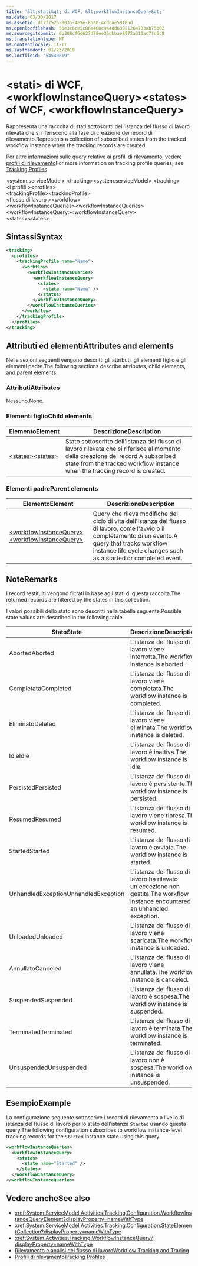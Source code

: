 ```yaml
---
title: '&lt;stati&gt; di WCF, &lt;workflowInstanceQuery&gt;'
ms.date: 03/30/2017
ms.assetid: d17f7525-8035-4e9e-85a0-4cddae59f85d
ms.openlocfilehash: 56e3c6ce5c86e468c9a4dd63021264703ab75b02
ms.sourcegitcommit: 6b308cf6d627d78ee36dbbae8972a310ac7fd6c8
ms.translationtype: MT
ms.contentlocale: it-IT
ms.lasthandoff: 01/23/2019
ms.locfileid: "54540819"
---
```

# <a name="ltstatesgt-of-wcf-ltworkflowinstancequerygt"></a><span data-ttu-id="d9f25-102">&lt;stati&gt; di WCF, &lt;workflowInstanceQuery&gt;</span><span class="sxs-lookup"><span data-stu-id="d9f25-102">&lt;states&gt; of WCF, &lt;workflowInstanceQuery&gt;</span></span>

<span data-ttu-id="d9f25-103">Rappresenta una raccolta di stati sottoscritti dell'istanza del flusso di lavoro rilevata che si riferiscono alla fase di creazione dei record di rilevamento.</span><span class="sxs-lookup"><span data-stu-id="d9f25-103">Represents a collection of subscribed states from the tracked workflow instance when the tracking records are created.</span></span>  
  
<span data-ttu-id="d9f25-104">Per altre informazioni sulle query relative ai profili di rilevamento, vedere [profili di rilevamento](../../../../../docs/framework/windows-workflow-foundation/tracking-profiles.md)</span><span class="sxs-lookup"><span data-stu-id="d9f25-104">For more information on tracking profile queries, see [Tracking Profiles](../../../../../docs/framework/windows-workflow-foundation/tracking-profiles.md)</span></span>  
  
<span data-ttu-id="d9f25-105">\<system.serviceModel> \<tracking></span><span class="sxs-lookup"><span data-stu-id="d9f25-105">\<system.serviceModel> \<tracking></span></span>  
<span data-ttu-id="d9f25-106">\<i profili ></span><span class="sxs-lookup"><span data-stu-id="d9f25-106">\<profiles></span></span>  
<span data-ttu-id="d9f25-107">\<trackingProfile></span><span class="sxs-lookup"><span data-stu-id="d9f25-107">\<trackingProfile></span></span>  
<span data-ttu-id="d9f25-108">\<flusso di lavoro ></span><span class="sxs-lookup"><span data-stu-id="d9f25-108">\<workflow></span></span>  
<span data-ttu-id="d9f25-109">\<workflowInstanceQueries></span><span class="sxs-lookup"><span data-stu-id="d9f25-109">\<workflowInstanceQueries></span></span>  
<span data-ttu-id="d9f25-110">\<workflowInstanceQuery></span><span class="sxs-lookup"><span data-stu-id="d9f25-110">\<workflowInstanceQuery></span></span>  
<span data-ttu-id="d9f25-111">\<states></span><span class="sxs-lookup"><span data-stu-id="d9f25-111">\<states></span></span>  
  
## <a name="syntax"></a><span data-ttu-id="d9f25-112">Sintassi</span><span class="sxs-lookup"><span data-stu-id="d9f25-112">Syntax</span></span>  
  
```xml  
<tracking>
  <profiles>
    <trackingProfile name="Name">
      <workflow>
        <workflowInstanceQueries>
          <workflowInstanceQuery>
            <states>
              <state name="Name" />
            </states>
          </workflowInstanceQuery>
        </workflowInstanceQueries>
      </workflow>
    </trackingProfile>
  </profiles>
</tracking>
```  
  
## <a name="attributes-and-elements"></a><span data-ttu-id="d9f25-113">Attributi ed elementi</span><span class="sxs-lookup"><span data-stu-id="d9f25-113">Attributes and elements</span></span>

<span data-ttu-id="d9f25-114">Nelle sezioni seguenti vengono descritti gli attributi, gli elementi figlio e gli elementi padre.</span><span class="sxs-lookup"><span data-stu-id="d9f25-114">The following sections describe attributes, child elements, and parent elements.</span></span>  
  
### <a name="attributes"></a><span data-ttu-id="d9f25-115">Attributi</span><span class="sxs-lookup"><span data-stu-id="d9f25-115">Attributes</span></span>  

<span data-ttu-id="d9f25-116">Nessuno.</span><span class="sxs-lookup"><span data-stu-id="d9f25-116">None.</span></span>  
  
### <a name="child-elements"></a><span data-ttu-id="d9f25-117">Elementi figlio</span><span class="sxs-lookup"><span data-stu-id="d9f25-117">Child elements</span></span>
  
|<span data-ttu-id="d9f25-118">Elemento</span><span class="sxs-lookup"><span data-stu-id="d9f25-118">Element</span></span>|<span data-ttu-id="d9f25-119">Descrizione</span><span class="sxs-lookup"><span data-stu-id="d9f25-119">Description</span></span>|  
|-------------|-----------------|  
|[<span data-ttu-id="d9f25-120">\<states></span><span class="sxs-lookup"><span data-stu-id="d9f25-120">\<states></span></span>](state-of-wcf-workflowinstancequery.md)|<span data-ttu-id="d9f25-121">Stato sottoscritto dell'istanza del flusso di lavoro rilevata che si riferisce al momento della creazione del record.</span><span class="sxs-lookup"><span data-stu-id="d9f25-121">A subscribed state from the tracked workflow instance when the tracking record is created.</span></span>|  
  
### <a name="parent-elements"></a><span data-ttu-id="d9f25-122">Elementi padre</span><span class="sxs-lookup"><span data-stu-id="d9f25-122">Parent elements</span></span>  
  
|<span data-ttu-id="d9f25-123">Elemento</span><span class="sxs-lookup"><span data-stu-id="d9f25-123">Element</span></span>|<span data-ttu-id="d9f25-124">Descrizione</span><span class="sxs-lookup"><span data-stu-id="d9f25-124">Description</span></span>|  
|-------------|-----------------|  
|[<span data-ttu-id="d9f25-125">\<workflowInstanceQuery></span><span class="sxs-lookup"><span data-stu-id="d9f25-125">\<workflowInstanceQuery></span></span>](../../../../../docs/framework/configure-apps/file-schema/windows-workflow-foundation/workflowinstancequery.md)|<span data-ttu-id="d9f25-126">Query che rileva modifiche del ciclo di vita dell'istanza del flusso di lavoro, come l'avvio o il completamento di un evento.</span><span class="sxs-lookup"><span data-stu-id="d9f25-126">A query that tracks workflow instance life cycle changes such as a started or completed event.</span></span>|  
  
## <a name="remarks"></a><span data-ttu-id="d9f25-127">Note</span><span class="sxs-lookup"><span data-stu-id="d9f25-127">Remarks</span></span>

<span data-ttu-id="d9f25-128">I record restituiti vengono filtrati in base agli stati di questa raccolta.</span><span class="sxs-lookup"><span data-stu-id="d9f25-128">The returned records are filtered by the states in this collection.</span></span>  
  
<span data-ttu-id="d9f25-129">I valori possibili dello stato sono descritti nella tabella seguente.</span><span class="sxs-lookup"><span data-stu-id="d9f25-129">Possible state values are described in the following table.</span></span>  
  
|<span data-ttu-id="d9f25-130">Stato</span><span class="sxs-lookup"><span data-stu-id="d9f25-130">State</span></span>|<span data-ttu-id="d9f25-131">Descrizione</span><span class="sxs-lookup"><span data-stu-id="d9f25-131">Description</span></span>|  
|-----------|-----------------|  
|<span data-ttu-id="d9f25-132">Aborted</span><span class="sxs-lookup"><span data-stu-id="d9f25-132">Aborted</span></span>|<span data-ttu-id="d9f25-133">L'istanza del flusso di lavoro viene interrotta.</span><span class="sxs-lookup"><span data-stu-id="d9f25-133">The workflow instance is aborted.</span></span>|  
|<span data-ttu-id="d9f25-134">Completata</span><span class="sxs-lookup"><span data-stu-id="d9f25-134">Completed</span></span>|<span data-ttu-id="d9f25-135">L'istanza del flusso di lavoro viene completata.</span><span class="sxs-lookup"><span data-stu-id="d9f25-135">The workflow instance is completed.</span></span>|  
|<span data-ttu-id="d9f25-136">Eliminato</span><span class="sxs-lookup"><span data-stu-id="d9f25-136">Deleted</span></span>|<span data-ttu-id="d9f25-137">L'istanza del flusso di lavoro viene eliminata.</span><span class="sxs-lookup"><span data-stu-id="d9f25-137">The workflow instance is deleted.</span></span>|  
|<span data-ttu-id="d9f25-138">Idle</span><span class="sxs-lookup"><span data-stu-id="d9f25-138">Idle</span></span>|<span data-ttu-id="d9f25-139">L'istanza del flusso di lavoro è inattiva.</span><span class="sxs-lookup"><span data-stu-id="d9f25-139">The workflow instance is idle.</span></span>|  
|<span data-ttu-id="d9f25-140">Persisted</span><span class="sxs-lookup"><span data-stu-id="d9f25-140">Persisted</span></span>|<span data-ttu-id="d9f25-141">L'istanza del flusso di lavoro è persistente.</span><span class="sxs-lookup"><span data-stu-id="d9f25-141">The workflow instance is persisted.</span></span>|  
|<span data-ttu-id="d9f25-142">Resumed</span><span class="sxs-lookup"><span data-stu-id="d9f25-142">Resumed</span></span>|<span data-ttu-id="d9f25-143">L'istanza del flusso di lavoro viene ripresa.</span><span class="sxs-lookup"><span data-stu-id="d9f25-143">The workflow instance is resumed.</span></span>|  
|<span data-ttu-id="d9f25-144">Started</span><span class="sxs-lookup"><span data-stu-id="d9f25-144">Started</span></span>|<span data-ttu-id="d9f25-145">L'istanza del flusso di lavoro è avviata.</span><span class="sxs-lookup"><span data-stu-id="d9f25-145">The workflow instance is started.</span></span>|  
|<span data-ttu-id="d9f25-146">UnhandledException</span><span class="sxs-lookup"><span data-stu-id="d9f25-146">UnhandledException</span></span>|<span data-ttu-id="d9f25-147">L'istanza del flusso di lavoro ha rilevato un'eccezione non gestita.</span><span class="sxs-lookup"><span data-stu-id="d9f25-147">The workflow instance encountered an unhandled exception.</span></span>|  
|<span data-ttu-id="d9f25-148">Unloaded</span><span class="sxs-lookup"><span data-stu-id="d9f25-148">Unloaded</span></span>|<span data-ttu-id="d9f25-149">L'istanza del flusso di lavoro viene scaricata.</span><span class="sxs-lookup"><span data-stu-id="d9f25-149">The workflow instance is unloaded.</span></span>|  
|<span data-ttu-id="d9f25-150">Annullato</span><span class="sxs-lookup"><span data-stu-id="d9f25-150">Canceled</span></span>|<span data-ttu-id="d9f25-151">L'istanza del flusso di lavoro viene annullata.</span><span class="sxs-lookup"><span data-stu-id="d9f25-151">The workflow instance is canceled.</span></span>|  
|<span data-ttu-id="d9f25-152">Suspended</span><span class="sxs-lookup"><span data-stu-id="d9f25-152">Suspended</span></span>|<span data-ttu-id="d9f25-153">L'istanza del flusso di lavoro è sospesa.</span><span class="sxs-lookup"><span data-stu-id="d9f25-153">The workflow instance is suspended.</span></span>|  
|<span data-ttu-id="d9f25-154">Terminated</span><span class="sxs-lookup"><span data-stu-id="d9f25-154">Terminated</span></span>|<span data-ttu-id="d9f25-155">L'istanza del flusso di lavoro è terminata.</span><span class="sxs-lookup"><span data-stu-id="d9f25-155">The workflow instance is terminated.</span></span>|  
|<span data-ttu-id="d9f25-156">Unsuspended</span><span class="sxs-lookup"><span data-stu-id="d9f25-156">Unsuspended</span></span>|<span data-ttu-id="d9f25-157">L'istanza del flusso di lavoro non è sospesa.</span><span class="sxs-lookup"><span data-stu-id="d9f25-157">The workflow instance is unsuspended.</span></span>|  
  
## <a name="example"></a><span data-ttu-id="d9f25-158">Esempio</span><span class="sxs-lookup"><span data-stu-id="d9f25-158">Example</span></span>

<span data-ttu-id="d9f25-159">La configurazione seguente sottoscrive i record di rilevamento a livello di istanza del flusso di lavoro per lo stato dell'istanza `Started` usando questa query.</span><span class="sxs-lookup"><span data-stu-id="d9f25-159">The following configuration subscribes to workflow instance-level tracking records for the `Started` instance state using this query.</span></span>  
  
```xml  
<workflowInstanceQueries>
  <workflowInstanceQuery>
    <states>
      <state name="Started" />
    </states>
  </workflowInstanceQuery>
</workflowInstanceQueries>
```  
  
## <a name="see-also"></a><span data-ttu-id="d9f25-160">Vedere anche</span><span class="sxs-lookup"><span data-stu-id="d9f25-160">See also</span></span>

- <xref:System.ServiceModel.Activities.Tracking.Configuration.WorkflowInstanceQueryElement?displayProperty=nameWithType>
- <xref:System.ServiceModel.Activities.Tracking.Configuration.StateElementCollection?displayProperty=nameWithType>
- <xref:System.Activities.Tracking.WorkflowInstanceQuery?displayProperty=nameWithType>
- [<span data-ttu-id="d9f25-161">Rilevamento e analisi del flusso di lavoro</span><span class="sxs-lookup"><span data-stu-id="d9f25-161">Workflow Tracking and Tracing</span></span>](../../../../../docs/framework/windows-workflow-foundation/workflow-tracking-and-tracing.md)
- [<span data-ttu-id="d9f25-162">Profili di rilevamento</span><span class="sxs-lookup"><span data-stu-id="d9f25-162">Tracking Profiles</span></span>](../../../../../docs/framework/windows-workflow-foundation/tracking-profiles.md)
